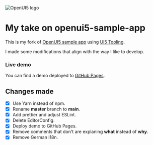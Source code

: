 ![OpenUI5 logo](http://openui5.org/images/OpenUI5_new_big_side.png)

# My take on openui5-sample-app

This is my fork of [OpenUI5 sample app](https://github.com/SAP/openui5) using [UI5 Tooling](https://github.com/SAP/ui5-tooling).

I made some modifications that align with the way I like to develop.

### Live demo

You can find a demo deployed to [GitHub Pages](https://marceloschreiber.github.io/openui5-sample-app/index.html).

## Changes made

- [x] Use Yarn instead of npm.
- [x] Rename **master** branch to **main**.
- [x] Add prettier and adjust ESLint.
- [x] Delete EditorConfig.
- [x] Deploy demo to GitHub Pages.
- [x] Remove comments that don't are explaning **what** instead of **why**.
- [x] Remove German i18n.
